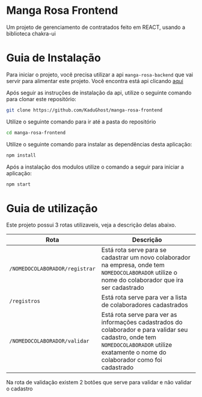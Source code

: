 # Manga Rosa Frontend

Um projeto de gerenciamento de contratados feito em REACT, usando a biblioteca chakra-ui

# Guia de Instalação

Para iniciar o projeto, você precisa utilizar a api `manga-rosa-backend` que vai servir para alimentar este projeto. Você encontra está api clicando [aqui](https://github.com/KaduGhost/manga-rosa-backend)

Após seguir as instruções de instalação da api, utilize o seguinte comando para clonar este repositório:

```sh
git clone https://github.com/KaduGhost/manga-rosa-frontend
```
Utilize o seguinte comando para ir até a pasta do repositório

```sh
cd manga-rosa-frontend
```

Utilize o seguinte comando para instalar as dependências desta aplicação:

```sh
npm install
```
Após a instalação dos modulos utilize o comando a seguir para iniciar a aplicação:

```sh
npm start
```

# Guia de utilização

Este projeto possui 3 rotas utilizaveis, veja a descrição delas abaixo.

| Rota                             | Descrição                                    |
| -------------------------------- | -------------------------------------------- |
| `/NOMEDOCOLABORADOR/registrar`   | Está rota serve para se cadastrar um novo colaborador na empresa, onde tem `NOMEDOCOLABORADOR` utilize o nome do colaborador que ira ser cadastrado |
| `/registros`                     | Está rota serve para ver a lista de colaboradores cadastrados                                                                                       |
| `/NOMEDOCOLABORADOR/validar  `   | Está rota serve para ver as informações cadastrados do colaborador e para validar seu cadastro, onde tem `NOMEDOCOLABORADOR` utilize exatamente o nome do colaborador como foi cadastrado |

Na rota de validação existem 2 botões que serve para validar e não validar o cadastro